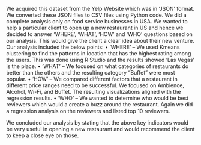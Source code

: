 We acquired this dataset from the Yelp Website which was in ‘JSON’ format. We converted these JSON files to CSV files using Python code. We did a complete analysis only on food service businesses in USA. We wanted to help a particular client to open up a new restaurant in US and hence we decided to answer ‘WHERE’, ‘WHAT’, ‘HOW’ and ‘WHO’ questions based on our analysis. This would give the client a clear idea about their new venture.
Our analysis included the below points:
•	‘WHERE’ – We used Kmeans clustering to find the patterns in location that has the highest rating among the users. This was done using R Studio and the results showed ‘Las Vegas’ is the place.
•	‘WHAT’ – We focused on what categories of restaurants do better than the others and the resulting category “Buffet” were most popular.
•	‘HOW’ – We compared different factors that a restaurant in different price ranges need to be successful. We focused on Ambience, Alcohol, Wi-Fi, and Buffet. The resulting visualizations aligned with the regression results.
•	‘WHO’ – We wanted to determine who would be best reviewers which would a create a buzz around the restaurant. Again we did a regression analysis on the reviewers and listed top 10 reviewers.

We concluded our analysis by stating that the above key indicators would be very useful in opening a new restaurant and would recommend the client to keep a close eye on those.

